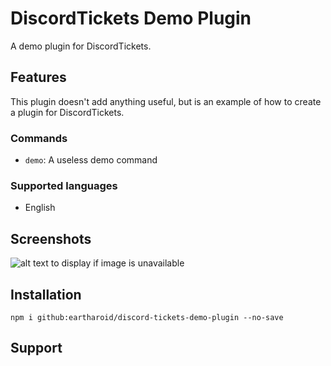 # DiscordTickets Demo Plugin

A demo plugin for DiscordTickets.

## Features
<!-- describe the features of your plugin here -->
This plugin doesn't add anything useful, but is an example of how to create a plugin for DiscordTickets.

### Commands
<!-- list all of the commands added by your plugin here -->
- `demo`: A useless demo command

### Supported languages

- English

## Screenshots
<!-- Include a couple of  -->
![alt text to display if image is unavailable](https://ik.imagekit.io/eartharoid/projects/discord-tickets/banner-v2-gradient-compressed-darker-with-text-large.png "image title")

## Installation

<!--
You don't need to publish your plugin to NPM, but if you do, you can uncomment this:

`npm i dsctickets.demo-plugin --no-save`
-->

`npm i github:eartharoid/discord-tickets-demo-plugin --no-save`

## Support

<!--
Please include some instructions for how to get support. 
-->
